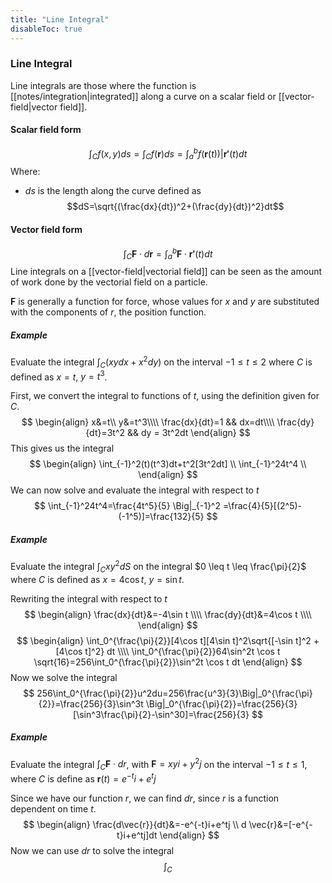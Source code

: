 ```yaml
---
title: "Line Integral"
disableToc: true
---
```


### Line Integral
Line integrals are those where the function is [[notes/integration|integrated]] along a curve on a scalar field or [[vector-field|vector field]].

#### Scalar field form
$$
\int_C f(x,y)ds = \int_C f(\boldsymbol{r})ds=\int_a^b f(\boldsymbol{r}(t))|\boldsymbol{r'}(t)dt
$$
Where:
- $ds$ is the length along the curve defined as $$dS=\sqrt{(\frac{dx}{dt})^2+(\frac{dy}{dt})^2}dt$$

#### Vector field form
$$
\int_C \boldsymbol{F}\cdot d \boldsymbol{r}=\int_a^b \boldsymbol{F}\cdot \boldsymbol{r'}(t)dt
$$
Line integrals on a [[vector-field|vectorial field]] can be seen as the amount of work done by the vectorial field on a particle.

$\boldsymbol{F}$ is generally a function for force, whose values for $x$ and $y$ are substituted with the components of $r$, the position function.


##### Example
Evaluate the integral $\int_C (xydx+x^2dy)$ on the interval $-1 \leq t \leq 2$ where $C$ is defined as $x=t$, $y=t^3$.

First, we convert the integral to functions of $t$, using the definition given for $C$.
$$
\begin{align}
	x&=t\\
	y&=t^3\\\\
	\frac{dx}{dt}=1	&& dx=dt\\\\
	\frac{dy}{dt}=3t^2 && dy = 3t^2dt
\end{align}
$$
This gives us the integral
$$
\begin{align}
	\int_{-1}^2(t)(t^3)dt+t^2[3t^2dt] \\
	\int_{-1}^24t^4 \\
\end{align}
$$
We can now solve and evaluate the integral with respect to $t$
$$
\int_{-1}^24t^4=\frac{4t^5}{5} \Big|_{-1}^2 =\frac{4}{5}[(2^5)-(-1^5)]=\frac{132}{5}
$$

##### Example
Evaluate the integral $\int_Cxy^2dS$ on the integral $0 \leq t \leq \frac{\pi}{2}$ where $C$ is defined as $x=4\cos t$, $y=\sin t$.

Rewriting the integral with respect to $t$
$$
\begin{align}
	\frac{dx}{dt}&=-4\sin t \\\\
	\frac{dy}{dt}&=4\cos t \\\\
\end{align}
$$
$$
\begin{align}
\int_0^{\frac{\pi}{2}}[4\cos t][4\sin t]^2\sqrt{[-\sin t]^2 + [4\cos t]^2} dt \\\\
\int_0^{\frac{\pi}{2}}64\sin^2t \cos t \sqrt{16}=256\int_0^{\frac{\pi}{2}}\sin^2t \cos t dt
\end{align}
$$
Now we solve the integral
$$
256\int_0^{\frac{\pi}{2}}u^2du=256\frac{u^3}{3}\Big|_0^{\frac{\pi}{2}}=\frac{256}{3}\sin^3t \Big|_0^{\frac{\pi}{2}}=\frac{256}{3}[\sin^3\frac{\pi}{2}-\sin^30]=\frac{256}{3}
$$

##### Example
Evaluate the integral $\int_C \boldsymbol{F}\cdot dr$, with $\boldsymbol{F}=xy i+y^2j$ on the interval $-1\leq t \leq 1$, where $C$ is define as $\boldsymbol{r}(t)=e^{-t}i+e^tj$

Since we have our function $r$, we can find $dr$, since $r$ is a function dependent on time $t$.
$$
\begin{align}
	\frac{d\vec{r}}{dt}&=-e^{-t}i+e^tj \\
	d \vec{r}&=[-e^{-t}i+e^tj]dt
\end{align}
$$
Now we can use $dr$ to solve the integral
$$
\int_C
$$

